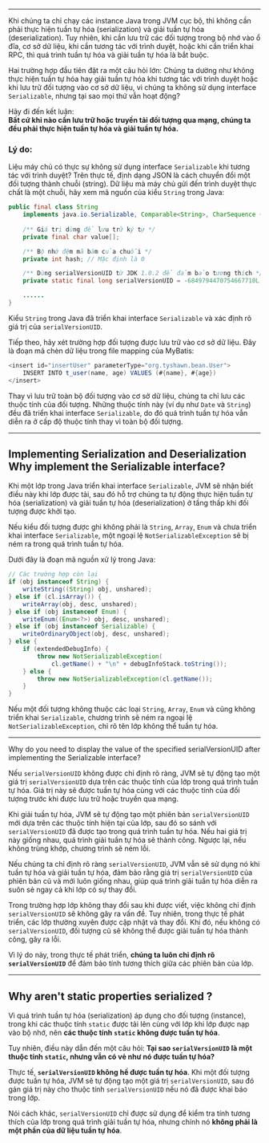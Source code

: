 
---
Khi chúng ta chỉ chạy các instance Java trong JVM cục bộ, thì không cần phải thực hiện tuần tự hóa (serialization) và giải tuần tự hóa (deserialization). Tuy nhiên, khi cần lưu trữ các đối tượng trong bộ nhớ vào ổ đĩa, cơ sở dữ liệu, khi cần tương tác với trình duyệt, hoặc khi cần triển khai RPC, thì quá trình tuần tự hóa và giải tuần tự hóa là bắt buộc.

Hai trường hợp đầu tiên đặt ra một câu hỏi lớn: Chúng ta dường như không thực hiện tuần tự hóa hay giải tuần tự hóa khi tương tác với trình duyệt hoặc khi lưu trữ đối tượng vào cơ sở dữ liệu, vì chúng ta không sử dụng interface `Serializable`, nhưng tại sao mọi thứ vẫn hoạt động?

Hãy đi đến kết luận:  
**Bất cứ khi nào cần lưu trữ hoặc truyền tải đối tượng qua mạng, chúng ta đều phải thực hiện tuần tự hóa và giải tuần tự hóa.**

### Lý do:

Liệu máy chủ có thực sự không sử dụng interface `Serializable` khi tương tác với trình duyệt? Trên thực tế, định dạng JSON là cách chuyển đổi một đối tượng thành chuỗi (string). Dữ liệu mà máy chủ gửi đến trình duyệt thực chất là một chuỗi, hãy xem mã nguồn của kiểu `String` trong Java:
```java
public final class String
    implements java.io.Serializable, Comparable<String>, CharSequence {
    
    /** Giá trị dùng để lưu trữ ký tự */
    private final char value[];

    /** Bộ nhớ đệm mã băm của chuỗi */
    private int hash; // Mặc định là 0

    /** Dùng serialVersionUID từ JDK 1.0.2 để đảm bảo tương thích */
    private static final long serialVersionUID = -6849794470754667710L;

    ......
}
```

Kiểu `String` trong Java đã triển khai interface `Serializable` và xác định rõ giá trị của `serialVersionUID`.

Tiếp theo, hãy xét trường hợp đối tượng được lưu trữ vào cơ sở dữ liệu. Đây là đoạn mã chèn dữ liệu trong file mapping của MyBatis:
```java
<insert id="insertUser" parameterType="org.tyshawn.bean.User">
    INSERT INTO t_user(name, age) VALUES (#{name}, #{age})
</insert>
```
Thay vì lưu trữ toàn bộ đối tượng vào cơ sở dữ liệu, chúng ta chỉ lưu các thuộc tính của đối tượng. Những thuộc tính này (ví dụ như `Date` và `String`) đều đã triển khai interface `Serializable`, do đó quá trình tuần tự hóa vẫn diễn ra ở cấp độ thuộc tính thay vì toàn bộ đối tượng.


---
## Implementing Serialization and Deserialization Why implement the Serializable interface?

Khi một lớp trong Java triển khai interface `Serializable`, JVM sẽ nhận biết điều này khi lớp được tải, sau đó hỗ trợ chúng ta tự động thực hiện tuần tự hóa (serialization) và giải tuần tự hóa (deserialization) ở tầng thấp khi đối tượng được khởi tạo.

Nếu kiểu đối tượng được ghi không phải là `String`, `Array`, `Enum` và chưa triển khai interface `Serializable`, một ngoại lệ `NotSerializableException` sẽ bị ném ra trong quá trình tuần tự hóa.

Dưới đây là đoạn mã nguồn xử lý trong Java:
```java
// Các trường hợp còn lại
if (obj instanceof String) {
    writeString((String) obj, unshared);
} else if (cl.isArray()) {
    writeArray(obj, desc, unshared);
} else if (obj instanceof Enum) {
    writeEnum((Enum<?>) obj, desc, unshared);
} else if (obj instanceof Serializable) {
    writeOrdinaryObject(obj, desc, unshared);
} else {
    if (extendedDebugInfo) {
        throw new NotSerializableException(
            cl.getName() + "\n" + debugInfoStack.toString());
    } else {
        throw new NotSerializableException(cl.getName());
    }
}
```
Nếu một đối tượng không thuộc các loại `String`, `Array`, `Enum` và cũng không triển khai `Serializable`, chương trình sẽ ném ra ngoại lệ `NotSerializableException`, chỉ rõ tên lớp không thể tuần tự hóa.

---
Why do you need to display the value of the specified serialVersionUID after implementing the Serializable interface?

Nếu `serialVersionUID` không được chỉ định rõ ràng, JVM sẽ tự động tạo một giá trị `serialVersionUID` dựa trên các thuộc tính của lớp trong quá trình tuần tự hóa. Giá trị này sẽ được tuần tự hóa cùng với các thuộc tính của đối tượng trước khi được lưu trữ hoặc truyền qua mạng.

Khi giải tuần tự hóa, JVM sẽ tự động tạo một phiên bản `serialVersionUID` mới dựa trên các thuộc tính hiện tại của lớp, sau đó so sánh với `serialVersionUID` đã được tạo trong quá trình tuần tự hóa. Nếu hai giá trị này giống nhau, quá trình giải tuần tự hóa sẽ thành công. Ngược lại, nếu không trùng khớp, chương trình sẽ ném lỗi.

Nếu chúng ta chỉ định rõ ràng `serialVersionUID`, JVM vẫn sẽ sử dụng nó khi tuần tự hóa và giải tuần tự hóa, đảm bảo rằng giá trị `serialVersionUID` của phiên bản cũ và mới luôn giống nhau, giúp quá trình giải tuần tự hóa diễn ra suôn sẻ ngay cả khi lớp có sự thay đổi.

Trong trường hợp lớp không thay đổi sau khi được viết, việc không chỉ định `serialVersionUID` sẽ không gây ra vấn đề. Tuy nhiên, trong thực tế phát triển, các lớp thường xuyên được cập nhật và thay đổi. Khi đó, nếu không có `serialVersionUID`, đối tượng cũ sẽ không thể được giải tuần tự hóa thành công, gây ra lỗi.

Vì lý do này, trong thực tế phát triển, **chúng ta luôn chỉ định rõ `serialVersionUID`** để đảm bảo tính tương thích giữa các phiên bản của lớp.

---
## Why aren't static properties serialized ?

Vì quá trình tuần tự hóa (serialization) áp dụng cho đối tượng (instance), trong khi các thuộc tính `static` được tải lên cùng với lớp khi lớp được nạp vào bộ nhớ, nên **các thuộc tính `static` không được tuần tự hóa**.

Tuy nhiên, điều này dẫn đến một câu hỏi: **Tại sao `serialVersionUID` là một thuộc tính `static`, nhưng vẫn có vẻ như nó được tuần tự hóa?**

Thực tế, **`serialVersionUID` không hề được tuần tự hóa**. Khi một đối tượng được tuần tự hóa, JVM sẽ tự động tạo một giá trị `serialVersionUID`, sau đó gán giá trị này cho thuộc tính `serialVersionUID` nếu nó đã được khai báo trong lớp.

Nói cách khác, `serialVersionUID` chỉ được sử dụng để kiểm tra tính tương thích của lớp trong quá trình giải tuần tự hóa, nhưng chính nó **không phải là một phần của dữ liệu tuần tự hóa**.